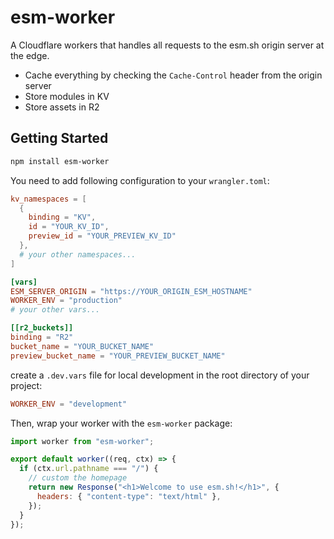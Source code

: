 # esm-worker

A Cloudflare workers that handles all requests to the esm.sh origin server at
the edge.

- Cache everything by checking the `Cache-Control` header from the origin server
- Store modules in KV
- Store assets in R2

## Getting Started

```bash
npm install esm-worker
```

You need to add following configuration to your `wrangler.toml`:

```toml
kv_namespaces = [
  {
    binding = "KV",
    id = "YOUR_KV_ID",
    preview_id = "YOUR_PREVIEW_KV_ID"
  },
  # your other namespaces...
]

[vars]
ESM_SERVER_ORIGIN = "https://YOUR_ORIGIN_ESM_HOSTNAME"
WORKER_ENV = "production"
# your other vars...

[[r2_buckets]]
binding = "R2"
bucket_name = "YOUR_BUCKET_NAME"
preview_bucket_name = "YOUR_PREVIEW_BUCKET_NAME"
```

create a `.dev.vars` file for local development in the root directory of your
project:

```toml
WORKER_ENV = "development"
```

Then, wrap your worker with the `esm-worker` package:

```js
import worker from "esm-worker";

export default worker((req, ctx) => {
  if (ctx.url.pathname === "/") {
    // custom the homepage
    return new Response("<h1>Welcome to use esm.sh!</h1>", {
      headers: { "content-type": "text/html" },
    });
  }
});
```
